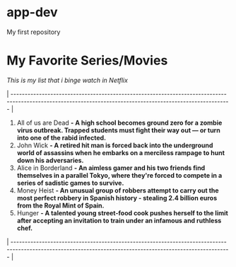 # app-dev
My first repository

# My Favorite Series/Movies

*This is my list that i binge watch in Netflix*

| ----------------------------------------------------------------------------------------------------------------------------------------------------------- |

1. All of us are Dead
	**- A high school becomes ground zero for a zombie virus outbreak. Trapped students must fight their way out — or turn into one of the rabid infected.**
2. John Wick
	**- A retired hit man is forced back into the underground world of assassins when he embarks on a merciless rampage to hunt down his adversaries.**
3. Alice in Borderland
	**- An aimless gamer and his two friends find themselves in a parallel Tokyo, where they're forced to compete in a series of sadistic games to survive.**
4. Money Heist
	**- An unusual group of robbers attempt to carry out the most perfect robbery in Spanish history - stealing 2.4 billion euros from the Royal Mint of Spain.**
5. Hunger
	**- A talented young street-food cook pushes herself to the limit after accepting an invitation to train under an infamous and ruthless chef.**

| ----------------------------------------------------------------------------------------------------------------------------------------------------------- |
